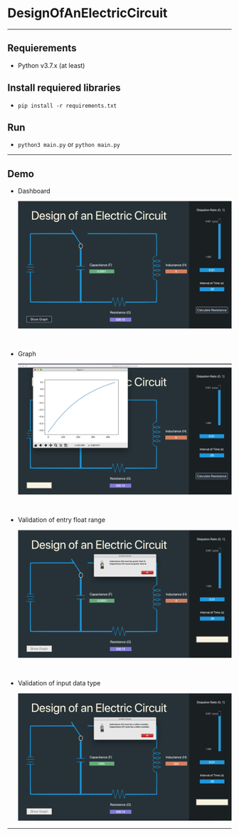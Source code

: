 # DesignOfAnElectricCircuit

---

## Requierements

* Python v3.7.x (at least)

## Install requiered libraries

* `pip install -r requirements.txt`

## Run

* `python3 main.py` or `python main.py`

---

## Demo

* Dashboard

    !['Dashboard'](Demo/main.png)

</br>

* Graph

    !['Graph'](Demo/graph.png)

</br>

* Validation of entry float range

    !['Validation of float reange'](Demo/validation1.png)

</br>

* Validation of input data type

    !['Validation input data type'](Demo/validation2.png)

---
